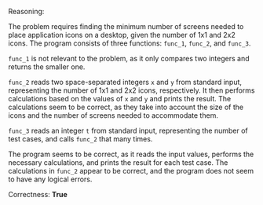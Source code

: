 Reasoning:

The problem requires finding the minimum number of screens needed to place application icons on a desktop, given the number of 1x1 and 2x2 icons. The program consists of three functions: `func_1`, `func_2`, and `func_3`.

`func_1` is not relevant to the problem, as it only compares two integers and returns the smaller one.

`func_2` reads two space-separated integers `x` and `y` from standard input, representing the number of 1x1 and 2x2 icons, respectively. It then performs calculations based on the values of `x` and `y` and prints the result. The calculations seem to be correct, as they take into account the size of the icons and the number of screens needed to accommodate them.

`func_3` reads an integer `t` from standard input, representing the number of test cases, and calls `func_2` that many times.

The program seems to be correct, as it reads the input values, performs the necessary calculations, and prints the result for each test case. The calculations in `func_2` appear to be correct, and the program does not seem to have any logical errors.

Correctness: **True**
